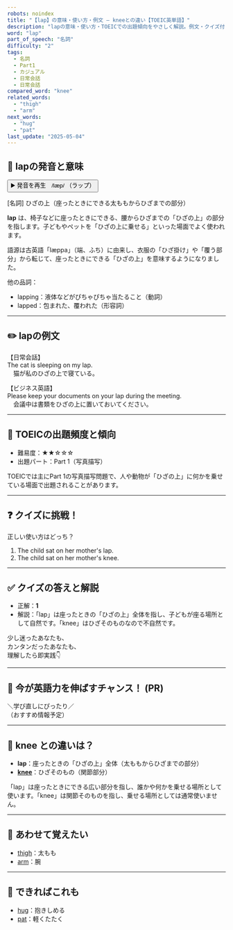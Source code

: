 ```yaml
---
robots: noindex
title: "【lap】の意味・使い方・例文 ― kneeとの違い【TOEIC英単語】"
description: "lapの意味・使い方・TOEICでの出題傾向をやさしく解説。例文・クイズ付きでkneeとの違いもわかりやすく学べます。"
word: "lap"
part_of_speech: "名詞"
difficulty: "2"
tags:
  - 名詞
  - Part1
  - カジュアル
  - 日常会話
  - 日常会話
compared_word: "knee"
related_words:
  - "thigh"
  - "arm"
next_words:
  - "hug"
  - "pat"
last_update: "2025-05-04"
---
```


## 🔰 lapの発音と意味

<button class="play-audio" onclick="playTTS('lap')">
  <span class="play-audio-main">
    ▶️ 発音を再生　/læp/
  </span>
  <span class="play-audio-sub">
    （ラップ）
  </span>
</button>

[名詞] ひざの上（座ったときにできる太ももからひざまでの部分）

**lap** は、椅子などに座ったときにできる、腰からひざまでの「ひざの上」の部分を指します。子どもやペットを「ひざの上に乗せる」といった場面でよく使われます。

語源は古英語「læppa」（端、ふち）に由来し、衣服の「ひざ掛け」や「覆う部分」から転じて、座ったときにできる「ひざの上」を意味するようになりました。

他の品詞：  
- lapping：液体などがぴちゃぴちゃ当たること（動詞）
- lapped：包まれた、覆われた（形容詞）

---

## ✏️ lapの例文

【日常会話】  
The cat is sleeping on my lap.  
　猫が私のひざの上で寝ている。

【ビジネス英語】  
Please keep your documents on your lap during the meeting.  
　会議中は書類をひざの上に置いておいてください。

---

## 🎯 TOEICの出題頻度と傾向

- 難易度：★★☆☆☆
- 出題パート：Part 1（写真描写）

TOEICでは主にPart 1の写真描写問題で、人や動物が「ひざの上」に何かを乗せている場面で出題されることがあります。

---

## ❓ クイズに挑戦！

正しい使い方はどっち？

1. The child sat on her mother's lap.  
2. The child sat on her mother's knee.

---

## ✅ クイズの答えと解説

- 正解：**1**
- 解説：「lap」は座ったときの「ひざの上」全体を指し、子どもが座る場所として自然です。「knee」はひざそのものなので不自然です。

少し迷ったあなたも、  
カンタンだったあなたも、  
理解したら即実践👇️

---

## 🚀 今が英語力を伸ばすチャンス！ (PR)

<div class="info-center">
＼学び直しにぴったり／<br>  
（おすすめ情報予定）
</div>

---

## 🤔  knee との違いは？

- **lap**：座ったときの「ひざの上」全体（太ももからひざまでの部分）
- **[knee](/word/knee)**：ひざそのもの（関節部分）

「lap」は座ったときにできる広い部分を指し、誰かや何かを乗せる場所として使います。「knee」は関節そのものを指し、乗せる場所としては通常使いません。

---

## 🧩 あわせて覚えたい

- [thigh](/word/thigh)：太もも
- [arm](/word/arm)：腕

---

## 📖 できればこれも

- [hug](/word/hug)：抱きしめる
- [pat](/word/pat)：軽くたたく

<!-- cvid: aid23_bid41 -->
